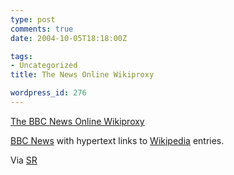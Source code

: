 ```yaml
---
type: post
comments: true
date: 2004-10-05T18:18:00Z

tags:
- Uncategorized
title: The News Online Wikiproxy

wordpress_id: 276
---
```


[The BBC News Online Wikiproxy](http://www.whitelabel.org/wp/wikiproxy.php)  

[BBC News](http://news.bbc.co.uk) with hypertext links to [Wikipedia](http://www.wikipedia.org) entries.  

Via [SR](http://www.submitresponse.co.uk/mt)

